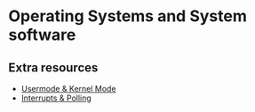 # Operating Systems and System software

## Extra resources

- [Usermode & Kernel Mode](https://blog.codinghorror.com/understanding-user-and-kernel-mode/)
- [Interrupts & Polling](https://www.geeksforgeeks.org/difference-between-interrupt-and-polling/)